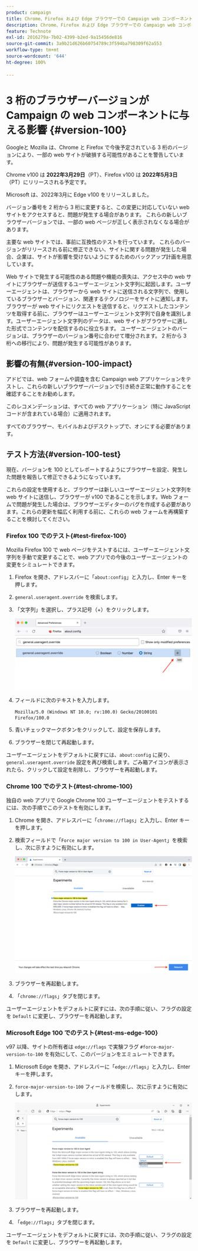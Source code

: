 ```yaml
---
product: campaign
title: Chrome、Firefox および Edge ブラウザーでの Campaign web コンポーネントおよびバージョン 100
description: Chrome、Firefox および Edge ブラウザーでの Campaign web コンポーネントおよびバージョン 100
feature: Technote
exl-id: 2016279a-7b02-4399-b2ed-9a15456de816
source-git-commit: 3a9b21d626b60754789c3f594ba798309f62a553
workflow-type: tm+mt
source-wordcount: '644'
ht-degree: 100%

---
```


# 3 桁のブラウザーバージョンが Campaign の web コンポーネントに与える影響 {#version-100}

Googleと Mozilla は、Chrome と Firefox で今後予定されている 3 桁のバージョンにより、一部の web サイトが破損する可能性があることを警告しています。

Chrome v100 は **2022年3月29日**（PT）、Firefox v100 は **2022年5月3日**（PT）にリリースされる予定です。

Microsoft は、2022年3月に Edge v100 をリリースしました。

バージョン番号を 2 桁から 3 桁に変更すると、この変更に対応していない web サイトをアクセスすると、問題が発生する場合があります。 これらの新しいブラウザーバージョンでは、一部の web ページが正しく表示されなくなる場合があります。

主要な web サイトでは、事前に互換性のテストを行っています。 これらのバージョンがリリースされる前に修正できない、サイトに関する問題が発生した場合、企業は、サイトが影響を受けないようにするためのバックアップ計画を用意しています。

Web サイトで発生する可能性のある問題や機能の喪失は、アクセス中の web サイトにブラウザーが送信するユーザーエージェント文字列に起因します。ユーザーエージェントは、ブラウザーから web サイトに送信される文字列で、使用しているブラウザーとバージョン、関連するテクノロジーをサイトに通知します。ブラウザーが web サイトにリクエストを送信すると、リクエストしたコンテンツを取得する前に、ブラウザーはユーザーエージェント文字列で自身を識別します。ユーザーエージェント文字列のデータは、web サイトがブラウザーに適した形式でコンテンツを配信するのに役立ちます。 ユーザーエージェントのバージョンは、ブラウザーのバージョン番号に合わせて増分されます。 2 桁から 3 桁への移行により、問題が発生する可能性があります。

## 影響の有無{#version-100-impact}

アドビでは、web フォームや調査を含む Campaign web アプリケーションをテストし、これらの新しいブラウザーバージョンで引き続き正常に動作することを確認することをお勧めします。

このレコメンデーションは、すべての web アプリケーション（特に JavaScript コードが含まれている場合）に適用されます。

すべてのブラウザー、モバイルおよびデスクトップで、オンにする必要があります。

## テスト方法{#version-100-test}

現在、バージョンを 100 としてレポートするようにブラウザーを設定、発生した問題を報告して修正できるようになっています。

これらの設定を使用すると、ブラウザーは新しいユーザーエージェント文字列を web サイトに送信し、ブラウザーが v100 であることを示します。Web フォームで問題が発生した場合は、ブラウザーエディターのバグを作成する必要があります。これらの更新を幅広く利用する前に、これらの web フォームを再構築することを検討してください。

### Firefox 100 でのテスト{#test-firefox-100}

Mozilla Firefox 100 で web ページをテストするには、ユーザーエージェント文字列を手動で変更することで、web アプリでの今後のユーザーエージェントの変更をシミュレートできます。

1. Firefox を開き、アドレスバーに「`about:config`」と入力し、Enter キーを押します。
1. `general.useragent.override` を検索します。
1. 「文字列」を選択し、プラス記号（+）をクリックします。

   ![](assets/force-user-agent-firefox.png)

1. フィールドに次のテキストを入力します。

   ```
   Mozilla/5.0 (Windows NT 10.0; rv:100.0) Gecko/20100101 Firefox/100.0
   ```

1. 青いチェックマークボタンをクリックして、設定を保存します。
1. ブラウザーを閉じて再起動します。

ユーザーエージェントをデフォルトに戻すには、`about:config` に戻り、`general.useragent.override` 設定を再び検索します。ごみ箱アイコンが表示されたら、クリックして設定を削除し、ブラウザーを再起動します。

### Chrome 100 でのテスト{#test-chrome-100}

独自の web アプリで Google Chrome 100 ユーザーエージェントをテストするには、次の手順でこのテストを有効にします。

1. Chrome を開き、アドレスバーに「`chrome://flags`」と入力し、Enter キーを押します。
1. 検索フィールドで「`Force major version to 100 in User-Agent`」を検索し、次に示すように有効にします。

   ![](assets/force-user-agent-chrome.png)

1. ブラウザーを再起動します。
1. 「`chrome://flags`」タブを閉じます。

ユーザーエージェントをデフォルトに戻すには、次の手順に従い、フラグの設定を `Default` に変更し、ブラウザーを再起動します。


### Microsoft Edge 100 でのテスト{#test-ms-edge-100}

v97 以降、サイトの所有者は `edge://flags` で実験フラグ `#force-major-version-to-100` を有効にして、このバージョンをエミュレートできます。

1. Microsoft Edge を開き、アドレスバーに「`edge://flags`」と入力し、Enter キーを押します。
1. `force-major-version-to-100` フィールドを検索し、次に示すように有効にします。

   ![](assets/force-user-agent-edge.png)

1. ブラウザーを再起動します。
1. 「`edge://flags`」タブを閉じます。

ユーザーエージェントをデフォルトに戻すには、次の手順に従い、フラグの設定を `Default` に変更し、ブラウザーを再起動します。
